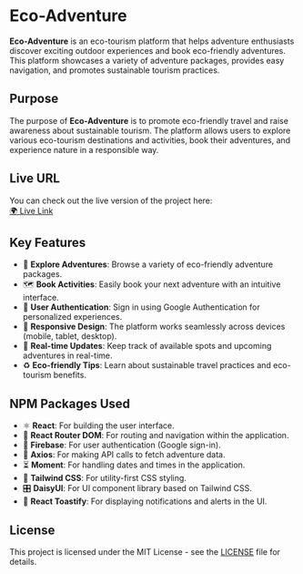 # Eco-Adventure

**Eco-Adventure** is an eco-tourism platform that helps adventure enthusiasts discover exciting outdoor experiences and book eco-friendly adventures. This platform showcases a variety of adventure packages, provides easy navigation, and promotes sustainable tourism practices.

## Purpose
The purpose of **Eco-Adventure** is to promote eco-friendly travel and raise awareness about sustainable tourism. The platform allows users to explore various eco-tourism destinations and activities, book their adventures, and experience nature in a responsible way.

## Live URL
You can check out the live version of the project here:  
<a href="https://ecoadventureexpo32.surge.sh" target="_blank">🌍 Live Link</a>

## Key Features
- 🌲 **Explore Adventures**: Browse a variety of eco-friendly adventure packages.
- 🗺️ **Book Activities**: Easily book your next adventure with an intuitive interface.
- 🔐 **User Authentication**: Sign in using Google Authentication for personalized experiences.
- 📱 **Responsive Design**: The platform works seamlessly across devices (mobile, tablet, desktop).
- 🔄 **Real-time Updates**: Keep track of available spots and upcoming adventures in real-time.
- ♻️ **Eco-friendly Tips**: Learn about sustainable travel practices and eco-tourism benefits.

## NPM Packages Used
- ⚛️ **React**: For building the user interface.
- 🔗 **React Router DOM**: For routing and navigation within the application.
- 🔑 **Firebase**: For user authentication (Google sign-in).
- 📡 **Axios**: For making API calls to fetch adventure data.
- ⏳ **Moment**: For handling dates and times in the application.
- 🎨 **Tailwind CSS**: For utility-first CSS styling.
- 🎛️ **DaisyUI**: For UI component library based on Tailwind CSS.
- 📢 **React Toastify**: For displaying notifications and alerts in the UI.

## License
This project is licensed under the MIT License - see the [LICENSE](LICENSE) file for details.
